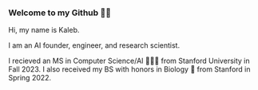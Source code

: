 ### Welcome to my Github 🤙🏾

Hi, my name is Kaleb. 

I am an AI founder, engineer, and research scientist.

I recieved an MS in Computer Science/AI 👨🏿‍💻 from Stanford University in Fall 2023. I also received my BS with honors in Biology 🧬 from Stanford in Spring 2022.

